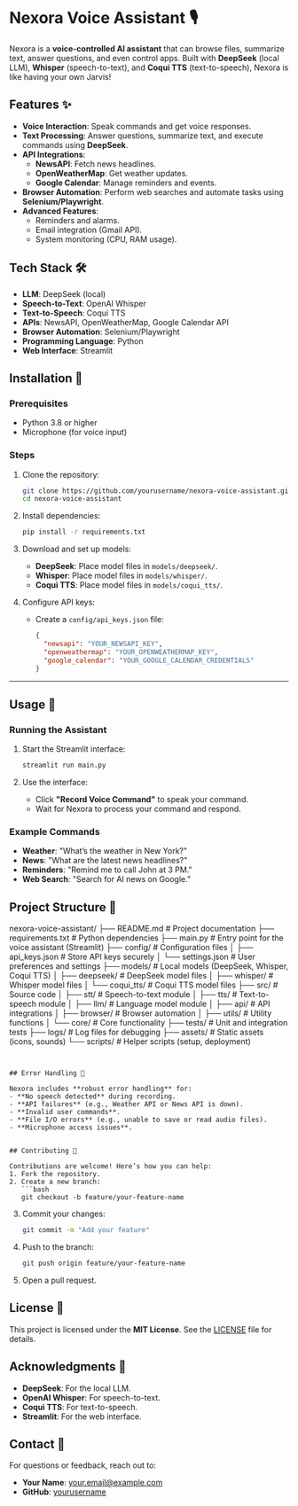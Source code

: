 # Nexora Voice Assistant 🎙️

Nexora is a **voice-controlled AI assistant** that can browse files, summarize text, answer questions, and even control apps. Built with **DeepSeek** (local LLM), **Whisper** (speech-to-text), and **Coqui TTS** (text-to-speech), Nexora is like having your own Jarvis!


## Features ✨

- **Voice Interaction**: Speak commands and get voice responses.
- **Text Processing**: Answer questions, summarize text, and execute commands using **DeepSeek**.
- **API Integrations**:
  - **NewsAPI**: Fetch news headlines.
  - **OpenWeatherMap**: Get weather updates.
  - **Google Calendar**: Manage reminders and events.
- **Browser Automation**: Perform web searches and automate tasks using **Selenium/Playwright**.
- **Advanced Features**:
  - Reminders and alarms.
  - Email integration (Gmail API).
  - System monitoring (CPU, RAM usage).


## Tech Stack 🛠️

- **LLM**: DeepSeek (local)
- **Speech-to-Text**: OpenAI Whisper
- **Text-to-Speech**: Coqui TTS
- **APIs**: NewsAPI, OpenWeatherMap, Google Calendar API
- **Browser Automation**: Selenium/Playwright
- **Programming Language**: Python
- **Web Interface**: Streamlit


## Installation 🚀

### Prerequisites
- Python 3.8 or higher
- Microphone (for voice input)

### Steps
1. Clone the repository:
   ```bash
   git clone https://github.com/yourusername/nexora-voice-assistant.git
   cd nexora-voice-assistant
   ```

2. Install dependencies:
   ```bash
   pip install -r requirements.txt
   ```

3. Download and set up models:
   - **DeepSeek**: Place model files in `models/deepseek/`.
   - **Whisper**: Place model files in `models/whisper/`.
   - **Coqui TTS**: Place model files in `models/coqui_tts/`.

4. Configure API keys:
   - Create a `config/api_keys.json` file:
     ```json
     {
       "newsapi": "YOUR_NEWSAPI_KEY",
       "openweathermap": "YOUR_OPENWEATHERMAP_KEY",
       "google_calendar": "YOUR_GOOGLE_CALENDAR_CREDENTIALS"
     }
     ```

---

## Usage 🎯

### Running the Assistant
1. Start the Streamlit interface:
   ```bash
   streamlit run main.py
   ```

2. Use the interface:
   - Click **"Record Voice Command"** to speak your command.
   - Wait for Nexora to process your command and respond.

### Example Commands
- **Weather**: "What’s the weather in New York?"
- **News**: "What are the latest news headlines?"
- **Reminders**: "Remind me to call John at 3 PM."
- **Web Search**: "Search for AI news on Google."


## Project Structure 📂

nexora-voice-assistant/
├── README.md                       # Project documentation
├── requirements.txt                # Python dependencies
├── main.py                         # Entry point for the voice assistant (Streamlit)
├── config/                         # Configuration files
│   ├── api_keys.json               # Store API keys securely
│   └── settings.json               # User preferences and settings
├── models/                         # Local models (DeepSeek, Whisper, Coqui TTS)
│   ├── deepseek/                   # DeepSeek model files
│   ├── whisper/                    # Whisper model files
│   └── coqui_tts/                  # Coqui TTS model files
├── src/                            # Source code
│   ├── stt/                        # Speech-to-text module
│   ├── tts/                        # Text-to-speech module
│   ├── llm/                        # Language model module
│   ├── api/                        # API integrations
│   ├── browser/                    # Browser automation
│   ├── utils/                      # Utility functions
│   └── core/                       # Core functionality
├── tests/                          # Unit and integration tests
├── logs/                           # Log files for debugging
├── assets/                         # Static assets (icons, sounds)
└── scripts/                        # Helper scripts (setup, deployment)
```


## Error Handling 🛑

Nexora includes **robust error handling** for:
- **No speech detected** during recording.
- **API failures** (e.g., Weather API or News API is down).
- **Invalid user commands**.
- **File I/O errors** (e.g., unable to save or read audio files).
- **Microphone access issues**.


## Contributing 🤝

Contributions are welcome! Here’s how you can help:
1. Fork the repository.
2. Create a new branch:
   ```bash
   git checkout -b feature/your-feature-name
   ```
3. Commit your changes:
   ```bash
   git commit -m "Add your feature"
   ```
4. Push to the branch:
   ```bash
   git push origin feature/your-feature-name
   ```
5. Open a pull request.


## License 📜

This project is licensed under the **MIT License**. See the [LICENSE](LICENSE) file for details.


## Acknowledgments 🙏

- **DeepSeek**: For the local LLM.
- **OpenAI Whisper**: For speech-to-text.
- **Coqui TTS**: For text-to-speech.
- **Streamlit**: For the web interface.


## Contact 📧

For questions or feedback, reach out to:
- **Your Name**: your.email@example.com
- **GitHub**: [yourusername](https://github.com/yourusername)

